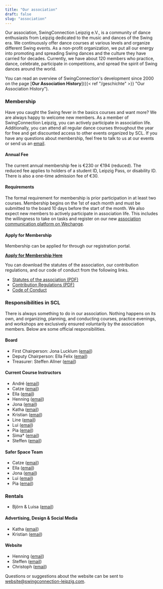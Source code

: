 ```yaml
---
title: "Our association"
draft: false
slug: "association"
---
```


Our association, SwingConnection Leipzig e.V., is a community of dance enthusiasts from Leipzig dedicated to the music and dances of the Swing era. We continuously offer dance courses at various levels and organize different Swing events. As a non-profit organization, we put all our energy into promoting and spreading Swing dances and the culture they have carried for decades. Currently, we have about 120 members who practice, dance, celebrate, participate in competitions, and spread the spirit of Swing dances around the world.

You can read an overview of SwingConnection's development since 2000 on the page [**Our Association History**]({{< ref "/geschichte" >}} "Our Association History").

### Membership
Have you caught the Swing fever in the basics courses and want more? We are always happy to welcome new members. As a member of SwingConnection Leipzig, you can actively participate in association life. Additionally, you can attend all regular dance courses throughout the year for free and get discounted access to other events organized by SCL. If you have any questions about membership, feel free to talk to us at our events or send us an [email](info@swingconnection-leipzig.com).

#### Annual Fee
The current annual membership fee is €230 or €194 (reduced). The reduced fee applies to holders of a student ID, Leipzig Pass, or disability ID. There is also a one-time admission fee of €30.

#### Requirements
The formal requirement for membership is prior participation in at least two courses. Membership begins on the 1st of each month and must be submitted to the board 10 days before the start of the month. We also expect new members to actively participate in association life. This includes the willingness to take on tasks and register on our new [association communication platform on Wechange](https://wechange.de/group/swing-connection-leipzig/).

#### Apply for Membership
Membership can be applied for through our registration portal.

**[Apply for Membership Here](https://easyverein.com/public/SCL/applicationform/3255)**

You can download the statutes of the association, our contribution regulations, and our code of conduct from the following links.

- [Statutes of the association (PDF)](../../SCL_Satzung_2020-08-31.pdf)
- [Contribution Regulations (PDF)](../../SCL_Beitragsordnung_2023-01.pdf)
- [Code of Conduct](../../Code_of_Conduct_-_Kurse.pdf)

### Responsibilities in SCL
There is always something to do in our association. Nothing happens on its own, and organizing, planning, and conducting courses, practice evenings, and workshops are exclusively ensured voluntarily by the association members. Below are some official responsibilities.

#### Board
- First Chairperson: Jona Lucklum ([email](mailto:jona@swingconnection-leipzig.com))
- Deputy Chairperson: Ella Felix ([email](mailto:ella@swingconnection-leipzig.com))
- Treasurer: Steffen Allner ([email](mailto:steffen@swingconnection-leipzig.com))

#### Current Course Instructors
- André ([email](mailto:andre@swingconnection-leipzig.com))
- Catze ([email](mailto:catze@swingconnection-leipzig.com))
- Ella ([email](mailto:ella@swingconnection-leipzig.com))
- Henning ([email](mailto:henning@swingconnection-leipzig.com))
- Jona ([email](mailto:jona@swingconnection-leipzig.com))
- Katha ([email](mailto:katha@swingconnection-leipzig.com))
- Kristian ([email](mailto:kristian@swingconnection-leipzig.com))
- Line ([email](mailto:line@swingconnection-leipzig.com))
- Lui ([email](mailto:lui@swingconnection-leipzig.com))
- Pia ([email](mailto:pia@swingconnection-leipzig.com))
- Sima* ([email](mailto:sima@swingconnection-leipzig.com))
- Steffen ([email](mailto:steffen@swingconnection-leipzig.com))

#### Safer Space Team
- Catze ([email](mailto:catze@swingconnection-leipzig.com))
- Ella ([email](mailto:ella@swingconnection-leipzig.com))
- Jona ([email](mailto:jona@swingconnection-leipzig.com))
- Lui ([email](mailto:lui@swingconnection-leipzig.com))
- Pia ([email](mailto:pia@swingconnection-leipzig.com))

### Rentals
- Björn & Luisa ([email](mailto:einmietung@swingconnection-leipzig.com))

#### Advertising, Design & Social Media
- Katha ([email](mailto:katha@swingconnection-leipzig.com))
- Kristian ([email](mailto:kristian@swingconnection-leipzig.com))

#### Website
- Henning ([email](mailto:henning@swingconnection-leipzig.com))
- Steffen ([email](mailto:steffen@swingconnection-leipzig.com))
- Christoph ([email](mailto:christoph@swingconnection-leipzig.com))

Questions or suggestions about the website can be sent to website@swingconnection-leipzig.com.
